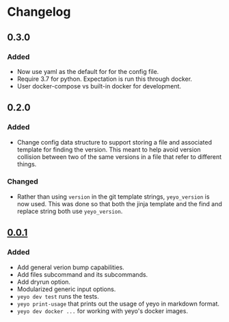 # Changelog

## 0.3.0

### Added

- Now use yaml as the default for for the config file.
- Require 3.7 for python. Expectation is run this through docker.
- User docker-compose vs built-in docker for development.

## 0.2.0

### Added

- Change config data structure to support storing a file and associated template for finding the version. This meant to help avoid version collision between two of the same versions in a file that refer to different things.

### Changed

- Rather than using `version` in the git template strings, `yeyo_version` is now used. This was done so that both the jinja template and the find and replace string both use `yeyo_version`.

## [0.0.1]

### Added

- Add general verion bump capabilities.
- Add files subcommand and its subcommands.
- Add dryrun option.
- Modularized generic input options.
- `yeyo dev test` runs the tests.
- `yeyo print-usage` that prints out the usage of yeyo in markdown format.
- `yeyo dev docker ...` for working with yeyo's docker images.

[0.0.1]: https://github.com/tshauck/yeyo/compare/v0.0.0...0.0.1
